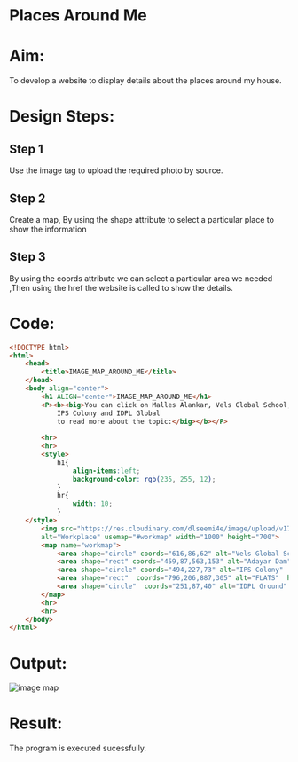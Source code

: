 # Places Around Me
# Aim:
To develop a website to display details about the places around my house.

# Design Steps:
## Step 1
Use the image tag to upload the required photo by source.
## Step 2
Create a map, By using the shape attribute to select a particular place to show the information
## Step 3
By using the coords attribute we can select a particular area we needed ,Then using the href the website is called to show the details.


# Code:
```html
<!DOCTYPE html>
<html>
    <head>
        <title>IMAGE_MAP_AROUND_ME</title>
    </head>
    <body align="center">
        <h1 ALIGN="center">IMAGE_MAP_AROUND_ME</h1>
        <P><b><big>You can click on Malles Alankar, Vels Global School, Adayar River Check Dam, 
            IPS Colony and IDPL Global
            to read more about the topic:</big></b></P>
    
        <hr>
        <hr>
        <style>
            h1{
                align-items:left;
                background-color: rgb(235, 255, 12);
            }
            hr{
                width: 10;
            }
    </style>
        <img src="https://res.cloudinary.com/dlseemi4e/image/upload/v1700392192/kimage_lqhtcl.jpg" 
        alt="Workplace" usemap="#workmap" width="1000" height="700">
        <map name="workmap">
            <area shape="circle" coords="616,86,62" alt="Vels Global School" href="school.html">
            <area shape="rect" coords="459,87,563,153" alt="Adayar Dam" href="dam.htm">
            <area shape="circle" coords="494,227,73" alt="IPS Colony"  href="colony.html" >
            <area shape="rect"  coords="796,206,887,305" alt="FLATS"  href="flat.html" >
            <area shape="circle"  coords="251,87,40" alt="IDPL Ground" href="ground.html">
        </map>
        <hr>
        <hr>
    </body>
</html>
```

# Output:

![image map](https://github.com/chandru174642/Ex-04-webTech_imagemap/assets/139841798/d2c26bdd-6da6-461e-8d26-f9fa55ad4e4d)



# Result:
The program is executed sucessfully.
